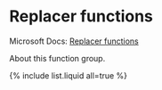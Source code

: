 ---
---

# Replacer functions

Microsoft Docs: [Replacer functions](https://docs.microsoft.com/en-us/powerquery-m/replacer-functions)

About this function group.

{% include list.liquid all=true %}